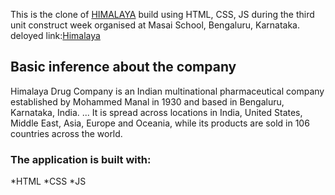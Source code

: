 This is the clone of [HIMALAYA](https://www.himalaya.com) build using HTML, CSS, JS during the third unit construct week organised at Masai School, Bengaluru, Karnataka.
deloyed link:[Himalaya ](https://swathi191254.github.io/Masai-Project/HTML/main.html)

## Basic inference about the company

Himalaya Drug Company is an Indian multinational pharmaceutical company established by Mohammed Manal in 1930 and based in Bengaluru, Karnataka, India. ... It is spread across locations in India, United States, Middle East, Asia, Europe and Oceania, while its products are sold in 106 countries across the world.

### The application is built with:
*HTML
*CSS
*JS


